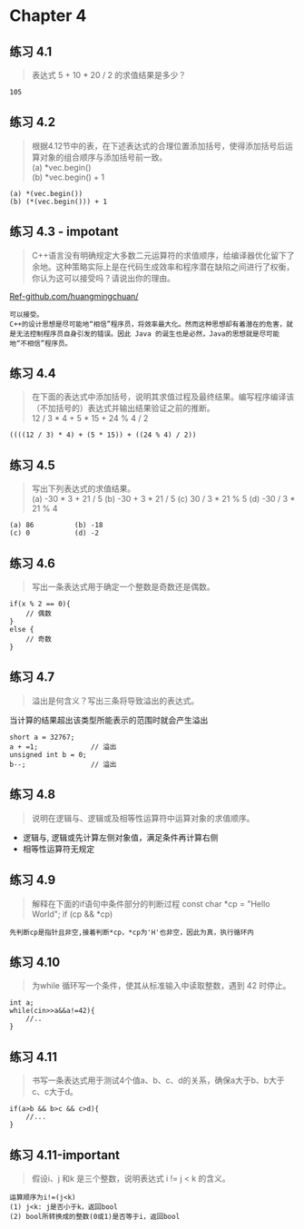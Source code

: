 # Chapter 4

## 练习 4.1
> 表达式 5 + 10 * 20 / 2 的求值结果是多少？

```
105
```

## 练习 4.2
> 根据4.12节中的表，在下述表达式的合理位置添加括号，使得添加括号后运算对象的组合顺序与添加括号前一致。  
(a) *vec.begin()       
(b) *vec.begin() + 1

```
(a) *(vec.begin())       
(b) (*(vec.begin())) + 1
```

## 练习 4.3 - impotant
> C++语言没有明确规定大多数二元运算符的求值顺序，给编译器优化留下了余地。这种策略实际上是在代码生成效率和程序潜在缺陷之间进行了权衡，你认为这可以接受吗？请说出你的理由。

[Ref-github.com/huangmingchuan/](https://github.com/huangmingchuan/Cpp_Primer_Answers/tree/master/ch04)
```
可以接受。
C++的设计思想是尽可能地“相信”程序员，将效率最大化。然而这种思想却有着潜在的危害，就是无法控制程序员自身引发的错误。因此 Java 的诞生也是必然，Java的思想就是尽可能地“不相信”程序员。
```

## 练习 4.4
> 在下面的表达式中添加括号，说明其求值过程及最终结果。编写程序编译该（不加括号的）表达式并输出结果验证之前的推断。  
12 / 3 * 4 + 5 * 15 + 24 % 4 / 2

```
((((12 / 3) * 4) + (5 * 15)) + ((24 % 4) / 2))
```

## 练习 4.5
> 写出下列表达式的求值结果。  
(a) -30 * 3 + 21 / 5
(b) -30 + 3 * 21 / 5
(c) 30 / 3 * 21 % 5
(d) -30 / 3 * 21 % 4

```
(a) 86          (b) -18
(c) 0           (d) -2
```

## 练习 4.6
> 写出一条表达式用于确定一个整数是奇数还是偶数。

```
if(x % 2 == 0){
    // 偶数
}
else {
    // 奇数
}
```

## 练习 4.7
> 溢出是何含义？写出三条将导致溢出的表达式。

当计算的结果超出该类型所能表示的范围时就会产生溢出
```
short a = 32767;
a + =1;             // 溢出
unsigned int b = 0;
b--;                // 溢出
```

## 练习 4.8
> 说明在逻辑与、逻辑或及相等性运算符中运算对象的求值顺序。

+ 逻辑与, 逻辑或先计算左侧对象值，满足条件再计算右侧
+ 相等性运算符无规定


## 练习 4.9
> 解释在下面的if语句中条件部分的判断过程
const char *cp = "Hello World";
if (cp && *cp)

```
先判断cp是指针且非空,接着判断*cp，*cp为'H'也非空，因此为真，执行循环内
```

## 练习 4.10
> 为while 循环写一个条件，使其从标准输入中读取整数，遇到 42 时停止。

```
int a;
while(cin>>a&&a!=42){
    //..
}
```

## 练习 4.11
> 书写一条表达式用于测试4个值a、b、c、d的关系，确保a大于b、b大于c、c大于d。

```
if(a>b && b>c && c>d){
    //...
}
```

## 练习 4.11-important
> 假设i、j 和k 是三个整数，说明表达式 i != j < k 的含义。

```
运算顺序为i!=(j<k)
(1) j<k: j是否小于k，返回bool
(2) bool所转换成的整数(0或1)是否等于i，返回bool
```
